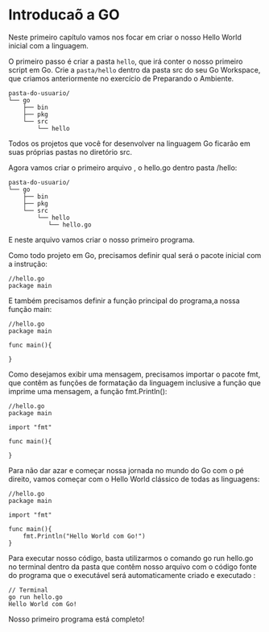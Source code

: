 # Introducaõ a GO

Neste primeiro capítulo vamos nos focar em criar o nosso Hello World inicial com a linguagem.

O primeiro passo é criar a pasta `hello`, que irá conter o nosso primeiro script em Go. Crie a `pasta/hello` dentro da pasta src do seu Go Workspace, que criamos anteriormente no exercício de Preparando o Ambiente.

```
pasta-do-usuario/
└── go
    ├── bin
    ├── pkg
    └── src
        └── hello
```

Todos os projetos que você for desenvolver na linguagem Go ficarão em suas próprias pastas no diretório src.

Agora vamos criar o primeiro arquivo , o hello.go dentro pasta /hello:

```
pasta-do-usuario/
└── go
    ├── bin
    ├── pkg
    └── src
        └── hello
           └── hello.go
```

E neste arquivo vamos criar o nosso primeiro programa.

Como todo projeto em Go, precisamos definir qual será o pacote inicial com a instrução:

```
//hello.go
package main
```

E também precisamos definir a função principal do programa,a nossa função main:

```
//hello.go
package main

func main(){

}
```

Como desejamos exibir uma mensagem, precisamos importar o pacote fmt, que contêm as funções de formatação da linguagem inclusive a função que imprime uma mensagem, a função fmt.Println():

```
//hello.go
package main

import "fmt"

func main(){

}
```

Para não dar azar e começar nossa jornada no mundo do Go com o pé direito, vamos começar com o Hello World clássico de todas as linguagens:

```
//hello.go
package main

import "fmt"

func main(){
    fmt.Println("Hello World com Go!")
}
```

Para executar nosso código, basta utilizarmos o comando go run hello.go no terminal dentro da pasta que contêm nosso arquivo com o código fonte do programa que o executável será automaticamente criado e executado :

```
// Terminal
go run hello.go
Hello World com Go!
```

Nosso primeiro programa está completo!